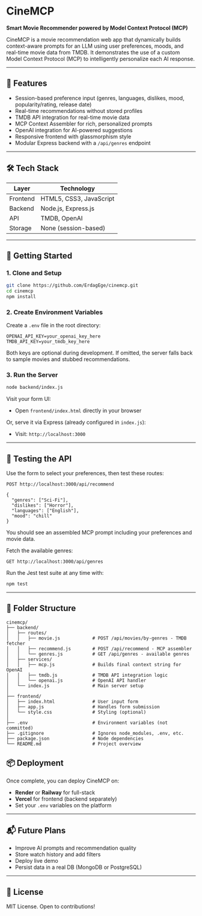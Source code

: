 # CineMCP

**Smart Movie Recommender powered by Model Context Protocol (MCP)**

CineMCP is a movie recommendation web app that dynamically builds context-aware prompts for an LLM using user preferences, moods, and real-time movie data from TMDB. It demonstrates the use of a custom Model Context Protocol (MCP) to intelligently personalize each AI response.

---

## 🎯 Features

* Session-based preference input (genres, languages, dislikes, mood, popularity/rating, release date)
* Real-time recommendations without stored profiles
* TMDB API integration for real-time movie data
* MCP Context Assembler for rich, personalized prompts
* OpenAI integration for AI-powered suggestions
* Responsive frontend with glassmorphism style
* Modular Express backend with a `/api/genres` endpoint

---

## 🛠 Tech Stack

| Layer    | Technology               |
| -------- | ------------------------ |
| Frontend | HTML5, CSS3, JavaScript  |
| Backend  | Node.js, Express.js      |
| API      | TMDB, OpenAI             |
| Storage  | None (session-based) |

---

## 🚀 Getting Started

### 1. Clone and Setup

```bash
git clone https://github.com/ErdagEge/cinemcp.git
cd cinemcp
npm install
```

### 2. Create Environment Variables

Create a `.env` file in the root directory:

```env
OPENAI_API_KEY=your_openai_key_here
TMDB_API_KEY=your_tmdb_key_here
```

Both keys are optional during development. If omitted, the server falls back to
sample movies and stubbed recommendations.

### 3. Run the Server

```bash
node backend/index.js
```

Visit your form UI:

* Open `frontend/index.html` directly in your browser

Or, serve it via Express (already configured in `index.js`):

* Visit: `http://localhost:3000`

---

## 🧪 Testing the API

Use the form to select your preferences, then test these routes:

```
POST http://localhost:3000/api/recommend

{
  "genres": ["Sci-Fi"],
  "dislikes": ["Horror"],
  "languages": ["English"],
  "mood": "chill"
}
```

You should see an assembled MCP prompt including your preferences and movie data.

Fetch the available genres:

```
GET http://localhost:3000/api/genres
```

Run the Jest test suite at any time with:

```bash
npm test
```
---

## 📁 Folder Structure

```
cinemcp/
├── backend/
│   ├── routes/
│   │   ├── movie.js            # POST /api/movies/by-genres - TMDB fetcher
│   │   ├── recommend.js        # POST /api/recommend - MCP assembler
│   │   └── genres.js           # GET /api/genres - available genres
│   ├── services/
│   │   ├── mcp.js              # Builds final context string for OpenAI
│   │   ├── tmdb.js             # TMDB API integration logic
│   │   └── openai.js           # OpenAI API handler
│   └── index.js                # Main server setup
│
├── frontend/
│   ├── index.html              # User input form
│   ├── app.js                  # Handles form submission
│   └── style.css               # Styling (optional)
│
├── .env                        # Environment variables (not committed)
├── .gitignore                  # Ignores node_modules, .env, etc.
├── package.json                # Node dependencies
└── README.md                   # Project overview
```


## 📦 Deployment

Once complete, you can deploy CineMCP on:

* **Render** or **Railway** for full-stack
* **Vercel** for frontend (backend separately)
* Set your `.env` variables on the platform

---

## 📬 Future Plans

* Improve AI prompts and recommendation quality
* Store watch history and add filters
* Deploy live demo
* Persist data in a real DB (MongoDB or PostgreSQL)

---

## 📜 License

MIT License. Open to contributions!
